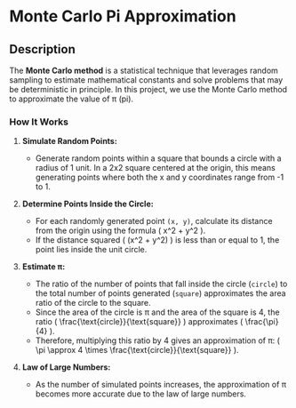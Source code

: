 # Monte Carlo Pi Approximation

## Description

The **Monte Carlo method** is a statistical technique that leverages random sampling to estimate mathematical constants and solve problems that may be deterministic in principle. In this project, we use the Monte Carlo method to approximate the value of π (pi).

### How It Works

1. **Simulate Random Points:**
   - Generate random points within a square that bounds a circle with a radius of 1 unit. In a 2x2 square centered at the origin, this means generating points where both the x and y coordinates range from -1 to 1.

2. **Determine Points Inside the Circle:**
   - For each randomly generated point `(x, y)`, calculate its distance from the origin using the formula \( x^2 + y^2 \).
   - If the distance squared \( (x^2 + y^2) \) is less than or equal to 1, the point lies inside the unit circle.

3. **Estimate π:**
   - The ratio of the number of points that fall inside the circle (`circle`) to the total number of points generated (`square`) approximates the area ratio of the circle to the square.
   - Since the area of the circle is π and the area of the square is 4, the ratio \( \frac{\text{circle}}{\text{square}} \) approximates \( \frac{\pi}{4} \).
   - Therefore, multiplying this ratio by 4 gives an approximation of π: \( \pi \approx 4 \times \frac{\text{circle}}{\text{square}} \).

4. **Law of Large Numbers:**
   - As the number of simulated points increases, the approximation of π becomes more accurate due to the law of large numbers.